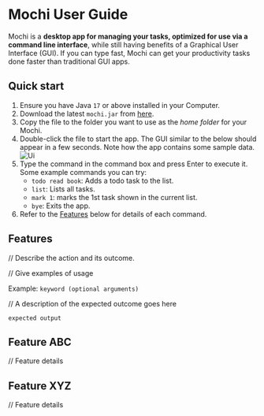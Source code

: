 # Mochi User Guide

Mochi is a **desktop app for managing your tasks, optimized for use via a command line interface**, while still having 
benefits of a Graphical User Interface (GUI). If you can type fast, Mochi can get your productivity tasks done faster 
than traditional GUI apps.

## Quick start
1. Ensure you have Java `17` or above installed in your Computer.
2. Download the latest `mochi.jar` from [here](https://github.com/AY2122S2-CS2103T-T11-3/tp/releases).
3. Copy the file to the folder you want to use as the _home folder_ for your Mochi.
4. Double-click the file to start the app. The GUI similar to the below should appear in a few seconds. Note how the app contains some sample data.<br>
   ![Ui](images/Ui.png)
5. Type the command in the command box and press Enter to execute it.\
   Some example commands you can try:<br>
    - `todo read book`: Adds a todo task to the list.
    - `list`: Lists all tasks.
    - `mark 1`: marks the 1st task shown in the current list.
    - `bye`: Exits the app.
6. Refer to the [Features](#features) below for details of each command.
    

## Features

// Describe the action and its outcome.

// Give examples of usage

Example: `keyword (optional arguments)`

// A description of the expected outcome goes here

```
expected output
```

## Feature ABC

// Feature details


## Feature XYZ

// Feature details